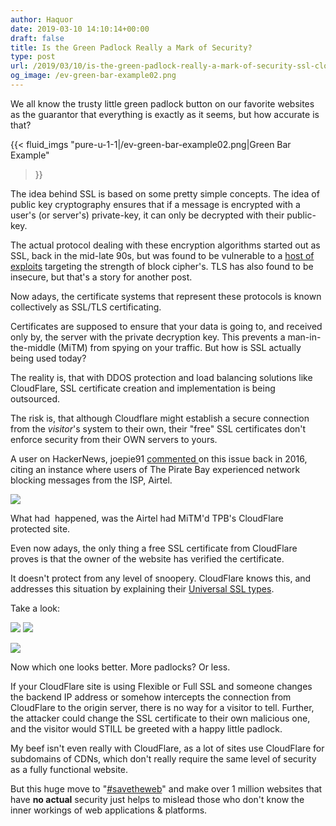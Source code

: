 ```yaml
---
author: Haquor
date: 2019-03-10 14:10:14+00:00
draft: false
title: Is the Green Padlock Really a Mark of Security?
type: post
url: /2019/03/10/is-the-green-padlock-really-a-mark-of-security-ssl-cloudflare/
og_image: /ev-green-bar-example02.png
---
```


We all know the trusty little green padlock button on our favorite websites as the guarantor that everything is exactly as it seems, but how accurate is that?

{{< fluid_imgs
  "pure-u-1-1|/ev-green-bar-example02.png|Green Bar Example"
>}}

<!--more-->

The idea behind SSL is based on some pretty simple concepts. The idea of public key cryptography ensures that if a message is encrypted with a user's (or server's) private-key, it can only be decrypted with their public-key.

The actual protocol dealing with these encryption algorithms started out as SSL, back in the mid-late 90s, but was found to be vulnerable to a [host of exploits](https://www.acunetix.com/blog/articles/tls-vulnerabilities-attacks-final-part/) targeting the strength of block cipher's. TLS has also found to be insecure, but that's a story for another post.

Now adays, the certificate systems that represent these protocols is known collectively as SSL/TLS certificating.

Certificates are supposed to ensure that your data is going to, and received only by, the server with the private decryption key. This prevents a man-in-the-middle (MiTM) from spying on your traffic. But how is SSL actually being used today?

The reality is, that with DDOS protection and load balancing solutions like CloudFlare, SSL certificate creation and implementation is being outsourced.

The risk is, that although Cloudflare might establish a secure connection from the _visitor_'s system to their own, their "free" SSL certificates don't enforce security from their OWN servers to yours.

A user on HackerNews, joepie91 [commented ](https://blog.cloudflare.com/introducing-universal-ssl/)on this issue back in 2016, citing an instance where users of The Pirate Bay experienced network blocking messages from the ISP, Airtel.

![](/cloudflare1.png)


What had  happened, was the Airtel had MiTM'd TPB's CloudFlare protected site.

Even now adays, the only thing a free SSL certificate from CloudFlare proves is that the owner of the website has verified the certificate.

It doesn't protect from any level of snoopery. CloudFlare knows this, and addresses this situation by explaining their [Universal SSL types](https://support.cloudflare.com/hc/en-us/articles/200170416-What-do-the-SSL-options-Off-Flexible-SSL-Full-SSL-Full-SSL-Strict-mean-).

Take a look:

![](https://support.cloudflare.com/hc/en-us/article_attachments/206124658/cfssl_flexible.png)
![](https://support.cloudflare.com/hc/en-us/article_attachments/206167937/cfssl_full.png)


![](https://support.cloudflare.com/hc/en-us/article_attachments/206167947/cfssl_strict.png)


Now which one looks better. More padlocks? Or less.

If your CloudFlare site is using Flexible or Full SSL and someone changes the backend IP address or somehow intercepts the connection from CloudFlare to the origin server, there is no way for a visitor to tell. Further, the attacker could change the SSL certificate to their own malicious one, and the visitor would STILL be greeted with a happy little padlock.

My beef isn't even really with CloudFlare, as a lot of sites use CloudFlare for subdomains of CDNs, which don't really require the same level of security as a fully functional website.

But this huge move to "[#savetheweb](https://blog.cloudflare.com/introducing-universal-ssl/)" and make over 1 million websites that have **no actual** security just helps to mislead those who don't know the inner workings of web applications & platforms.

